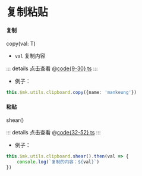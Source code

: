 # 复制粘贴

#### 复制

copy(val: T)

+ `val` 复制内容

::: details 点击查看
@[code{9-30} ts](@/src/utils/clipboard.ts)
:::

+ 例子：

```ts
this.$mk.utils.clipboard.copy({name: 'mankeung'})
```

#### 粘贴

shear()

::: details 点击查看
@[code{32-52} ts](@/src/utils/clipboard.ts)
:::

+ 例子：

```ts
this.$mk.utils.clipboard.shear().then(val => {
    console.log(`复制的内容：${val}`)
})
```